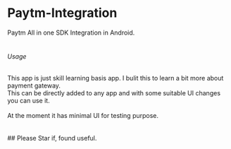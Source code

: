# Paytm-Integration
Paytm All in one SDK Integration in Android.</br>
</br>
###### Usage
This app is just skill learning basis app. I bulit this to learn a bit more about payment gateway.</br>
This can be directly added to any app and with some suitable UI changes you can use it. </br>
</br>
At the moment it has minimal UI for testing purpose.
</br>
</br>
</br>## Please Star if, found useful.
